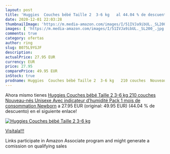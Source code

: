 ```yaml
---
layout: post
title: 'Huggies  Couches bébé Taille 2  3-6 kg   al 44.04 % de descuento'
date: 2020-12-01 22:03:28
thumbnailImage: 'https://m.media-amazon.com/images/I/51IVJa9ibUL._SL200_.jpg'
images: [ 'https://m.media-amazon.com/images/I/51IVJa9ibUL._SL200_.jpg' ]
comments: true
category: ofertas
author: ring
slug: B075L9YGJF
description:
actualPrice: 27.95 EUR
currency: EUR
price: 27.95
comparePrice: 49.95 EUR
inStock: true
prodname: Huggies  Couches bébé Taille 2  3-6 kg   210 couches  Nouveau-nés  Unisexe  Avec indicateur d’humidité  Pack 1 mois de consommation  Newborn
---
```


Ahora mismo tienes [Huggies  Couches bébé Taille 2  3-6 kg   210 couches  Nouveau-nés  Unisexe  Avec indicateur d’humidité  Pack 1 mois de consommation  Newborn](https://www.amazon.fr/dp/B075L9YGJF/?tag=tolees0d-21) a 27.95 EUR (original: 49.95 EUR) (44.04 %  de descuento) en el siguiente enlace!

[![Huggies  Couches bébé Taille 2  3-6 kg  ](https://m.media-amazon.com/images/I/51IVJa9ibUL._SL200_.jpg)](https://www.amazon.fr/dp/B075L9YGJF/?tag=tolees0d-21)

[Visítala!!!](https://www.amazon.fr/dp/B075L9YGJF/?tag=tolees0d-21)

Links participate in Amazon Associate program and might generate a comission on qualifying sales
